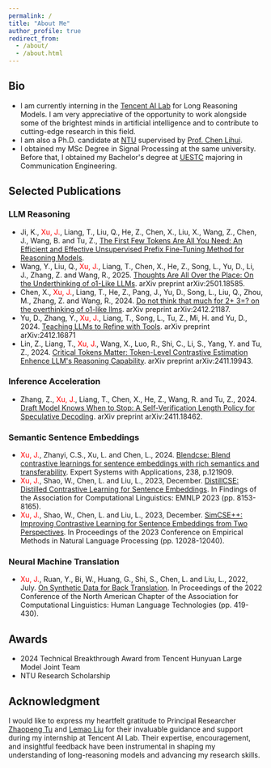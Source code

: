 ```yaml
---
permalink: /
title: "About Me"
author_profile: true
redirect_from: 
  - /about/
  - /about.html
---
```


Bio
---
* I am currently interning in the [Tencent AI Lab](https://ailab.tencent.com/ailab/zh/index) for Long Reasoning Models. I am very appreciative of the opportunity to work alongside some of the brightest minds in artificial intelligence and to contribute to cutting-edge research in this field. 
* I am also a Ph.D. candidate at [NTU](https://www.ntu.edu.sg/) supervised by [Prof. Chen Lihui](https://scholar.google.com/citations?user=XqNeXssAAAAJ&hl=en).
* I obtained my MSc Degree in Signal Processing at the same university. Before that, I obtained my Bachelor's degree at [UESTC](https://en.uestc.edu.cn/) majoring in Communication Engineering.


Selected Publications
---

### LLM Reasoning
* Ji, K., <span style="color:red">Xu, J.</span>, Liang, T., Liu, Q., He, Z., Chen, X., Liu, X., Wang, Z., Chen, J., Wang, B. and Tu, Z., [The First Few Tokens Are All You Need: An Efficient and Effective Unsupervised Prefix Fine-Tuning Method for Reasoning Models](http://dx.doi.org/10.13140/RG.2.2.33772.07043). 
* Wang, Y., Liu, Q., <span style="color:red">Xu, J.</span>, Liang, T., Chen, X., He, Z., Song, L., Yu, D., Li, J., Zhang, Z. and Wang, R., 2025. [Thoughts Are All Over the Place: On the Underthinking of o1-Like LLMs](https://arxiv.org/abs/2501.18585). arXiv preprint arXiv:2501.18585.  
* Chen, X., <span style="color:red">Xu, J.</span>, Liang, T., He, Z., Pang, J., Yu, D., Song, L., Liu, Q., Zhou, M., Zhang, Z. and Wang, R., 2024. [Do not think that much for 2+ 3=? on the overthinking of o1-like llms](https://arxiv.org/abs/2412.21187). arXiv preprint arXiv:2412.21187.  
* Yu, D., Zhang, Y., <span style="color:red">Xu, J.</span>, Liang, T., Song, L., Tu, Z., Mi, H. and Yu, D., 2024. [Teaching LLMs to Refine with Tools](https://arxiv.org/abs/2412.16871). arXiv preprint arXiv:2412.16871  
* Lin, Z., Liang, T., <span style="color:red">Xu, J.</span>, Wang, X., Luo, R., Shi, C., Li, S., Yang, Y. and Tu, Z., 2024. [Critical Tokens Matter: Token-Level Contrastive Estimation Enhence LLM's Reasoning Capability](https://arxiv.org/abs/2411.19943). arXiv preprint arXiv:2411.19943.  

### Inference Acceleration
* Zhang, Z., <span style="color:red">Xu, J.</span>, Liang, T., Chen, X., He, Z., Wang, R. and Tu, Z., 2024. [Draft Model Knows When to Stop: A Self-Verification Length Policy for Speculative Decoding](https://arxiv.org/abs/2411.18462). arXiv preprint arXiv:2411.18462.  


### Semantic Sentence Embeddings
* <span style="color:red">Xu, J.</span>, Zhanyi, C.S., Xu, L. and Chen, L., 2024. [Blendcse: Blend contrastive learnings for sentence embeddings with rich semantics and transferability](https://www.sciencedirect.com/science/article/abs/pii/S0957417423024119). Expert Systems with Applications, 238, p.121909.  
* <span style="color:red">Xu, J.</span>, Shao, W., Chen, L. and Liu, L., 2023, December. [DistillCSE: Distilled Contrastive Learning for Sentence Embeddings](https://aclanthology.org/2023.findings-emnlp.547/). In Findings of the Association for Computational Linguistics: EMNLP 2023 (pp. 8153-8165).  
* <span style="color:red">Xu, J.</span>, Shao, W., Chen, L. and Liu, L., 2023, December. [SimCSE++: Improving Contrastive Learning for Sentence Embeddings from Two Perspectives](https://aclanthology.org/2023.emnlp-main.737/). In Proceedings of the 2023 Conference on Empirical Methods in Natural Language Processing (pp. 12028-12040).  


### Neural Machine Translation
* <span style="color:red">Xu, J.</span>, Ruan, Y., Bi, W., Huang, G., Shi, S., Chen, L. and Liu, L., 2022, July. [On Synthetic Data for Back Translation](https://aclanthology.org/2022.naacl-main.32/). In Proceedings of the 2022 Conference of the North American Chapter of the Association for Computational Linguistics: Human Language Technologies (pp. 419-430).


Awards
---
* 2024 Technical Breakthrough Award from Tencent Hunyuan Large Model Joint Team
* NTU Research Scholarship


Acknowledgment
---
I would like to express my heartfelt gratitude to Principal Researcher [Zhaopeng Tu](https://tuzhaopeng.github.io/) and [Lemao Liu](https://lemaoliu.github.io/) for their invaluable guidance and support during my internship at Tencent AI Lab. Their expertise, encouragement, and insightful feedback have been instrumental in shaping my understanding of long-reasoning models and advancing my research skills.
